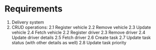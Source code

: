 # Requirements

1. Delivery system
2. CRUD operations:
   2.1 Register vehicle
   2.2 Remove vehicle
   2.3 Update vehicle
   2.4 Fetch vehicle
   2.2 Register driver
   2.3 Remove driver
   2.4 Update driver details
   2.5 Fetch driver
   2.6 Create task
   2.7 Update task status (with other details as well)
   2.8 Update task priority
